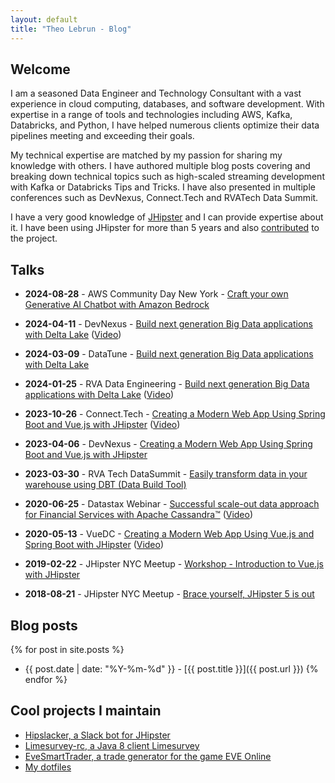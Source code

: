 ```yaml
---
layout: default
title: "Theo Lebrun - Blog"
---
```


## Welcome

I am a seasoned Data Engineer and Technology Consultant with a vast experience in cloud computing, databases, and software development. With expertise in a range of tools and technologies including AWS, Kafka, Databricks, and Python, I have helped numerous clients optimize their data pipelines meeting and exceeding their goals.

My technical expertise are matched by my passion for sharing my knowledge with others. I have authored multiple blog posts covering and breaking down technical topics such as high-scaled streaming development with Kafka or Databricks Tips and Tricks. I have also presented in multiple conferences such as DevNexus, Connect.Tech and RVATech Data Summit.

I have a very good knowledge of [JHipster](https://www.jhipster.tech/) and I can provide expertise about it. I have been using JHipster for more than 5 years and also [contributed](https://github.com/jhipster/generator-jhipster/pulls?q=is%3Apr+author%3AFalydoor+is%3Aclosed) to the project.

## Talks

- **2024-08-28** - AWS Community Day New York - [Craft your own Generative AI Chatbot with Amazon Bedrock](https://www.awscommunitynewyork.com/)

- **2024-04-11** - DevNexus - [Build next generation Big Data applications with Delta Lake](https://devnexus.com/archive/devnexus2024/presentations/build-next-generation-big-data-applications-with-delta-lake/) ([Video](https://www.youtube.com/watch?v=K_evPwvEumg))

- **2024-03-09** - DataTune - [Build next generation Big Data applications with Delta Lake](https://www.datatuneconf.com/index.html)

- **2024-01-25** - RVA Data Engineering - [Build next generation Big Data applications with Delta Lake](https://www.meetup.com/rva-data-engineering/events/298171697/) ([Video](https://www.youtube.com/watch?v=xbm8878P758))

- **2023-10-26** - Connect.Tech - [Creating a Modern Web App Using Spring Boot and Vue.js with JHipster](https://2023.connect.tech/session/500852) ([Video](https://www.youtube.com/watch?v=LgEKth5jR58))

- **2023-04-06** - DevNexus - [Creating a Modern Web App Using Spring Boot and Vue.js with JHipster](https://devnexus.com/archive/devnexus2023/presentations/creating-a-modern-web-app-using-spring-boot-and-vue-js-with-jhipster/)

- **2023-03-30** - RVA Tech DataSummit - [Easily transform data in your warehouse using DBT (Data Build Tool)](https://rvatech.com/rvatech-events/2023-rvatech-data-summit/)

- **2020-06-25** - Datastax Webinar - [Successful scale-out data approach for Financial Services with Apache Cassandra™](https://www.datastax.com/resources/webinar/successful-scale-out-data-approach-financial-services-apache-cassandratm) ([Video](https://www.youtube.com/watch?v=mX2CYJVW9So&t=1040))

- **2020-05-13** - VueDC - [Creating a Modern Web App Using Vue.js and Spring Boot with JHipster](https://www.meetup.com/Vue-DC/events/269973905/) ([Video](https://www.youtube.com/watch?v=B5QgxVwnEws))

- **2019-02-22** - JHipster NYC Meetup - [Workshop - Introduction to Vue.js with JHipster](https://www.meetup.com/JHipster-NYC/events/258529587/)

- **2018-08-21** - JHipster NYC Meetup - [Brace yourself, JHipster 5 is out](https://www.meetup.com/JHipster-NYC/events/251106398/)

## Blog posts

{% for post in site.posts %}
- {{ post.date | date: "%Y-%m-%d" }} - [{{ post.title }}]({{ post.url }})
{% endfor %}

## Cool projects I maintain

- [Hipslacker, a Slack bot for JHipster](https://github.com/jhipster/hipslacker)
- [Limesurvey-rc, a Java 8 client Limesurvey](https://github.com/Falydoor/limesurvey-rc)
- [EveSmartTrader, a trade generator for the game EVE Online](https://github.com/Falydoor/EveSmartTrader)
- [My dotfiles](https://github.com/Falydoor/settings)
